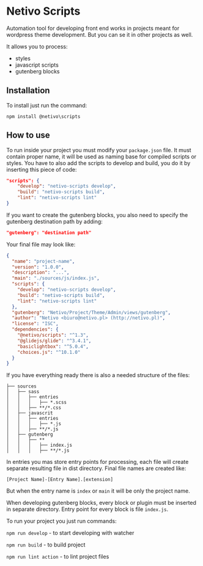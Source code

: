 # Netivo Scripts

Automation tool for developing front end works in projects meant for wordpress theme development. But you can se it in other projects as well.

It allows you to process:
- styles
- javascript scripts
- gutenberg blocks

## Installation
To install just run the command:

```npm install @netivo\scripts```

## How to use

To run inside your project you must modify your `package.json` file.
It must contain proper name, it will be used as naming base for compiled scripts or styles.
You have to also add the scripts to develop and build, you do it by inserting this piece of code:

```json
"scripts": {
    "develop": "netivo-scripts develop",
    "build": "netivo-scripts build",
    "lint": "netivo-scripts lint"
}
```

If you want to create the gutenberg blocks, you also need to specify the gutenberg destination path by adding:

```json
"gutenberg": "destination path"
```

Your final file may look like:

```json
{
  "name": "project-name",
  "version": "1.0.0",
  "description": "...",
  "main": "./sources/js/index.js",
  "scripts": {
    "develop": "netivo-scripts develop",
    "build": "netivo-scripts build",
    "lint": "netivo-scripts lint"
  },
  "gutenberg": "Netivo/Project/Theme/Admin/views/gutenberg",
  "author": "Netivo <biuro@netivo.pl> (http://netivo.pl)",
  "license": "ISC",
  "dependencies": {
    "@netivo/scripts": "^1.3",
    "@glidejs/glide": "^3.4.1",
    "basiclightbox": "^5.0.4",
    "choices.js": "^10.1.0"
  }
}
```

If you have everything ready there is also a needed structure of the files:

```
├── sources
│   ├── sass
│   │   ├── entries
│   │   │   ├── *.scss 
│   │   ├── **/*.css
│   ├── javascrit
│   │   ├── entries
│   │   │   ├── *.js
│   │   ├── **/*.js
│   ├── gutenberg
│   │   ├── **
│   │   │   ├── index.js 
│   │   │   ├── **/*.js 
```

In entries you mas store entry points for processing, each file will create separate resulting file in dist directory.
Final file names are created like: 

``[Project Name]-[Entry Name].[extension]``

But when the entry name is `index` or `main` it will be only the project name.

When developing gutenberg blocks, every block or plugin must be inserted in separate directory. Entry point for every block is file `index.js`.

To run your project you just run commands:

```npm run develop``` - to start developing with watcher

```npm run build``` - to build project

```npm run lint action``` - to lint project files